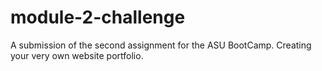 # module-2-challenge
A submission of the second assignment for the ASU BootCamp. Creating your very own website portfolio.
